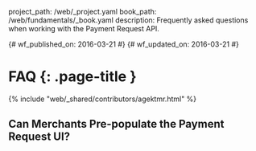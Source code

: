 project_path: /web/_project.yaml
book_path: /web/fundamentals/_book.yaml
description: Frequently asked questions when working with the Payment Request API.

{# wf_published_on: 2016-03-21 #}
{# wf_updated_on: 2016-03-21 #}

# FAQ {: .page-title }

{% include "web/_shared/contributors/agektmr.html" %}

## Can Merchants Pre-populate the Payment Request UI?
